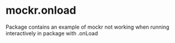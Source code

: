 # mockr.onload

Package contains an example of mockr not working when running interactively in package with .onLoad
